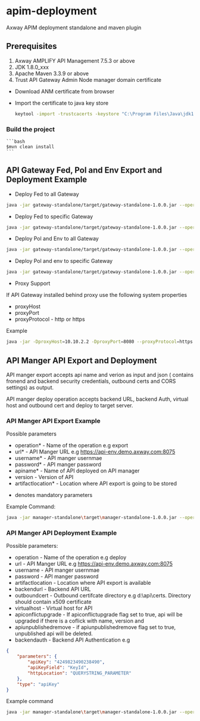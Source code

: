 # apim-deployment
Axway APIM deployment standalone and maven plugin

## Prerequisites

1. Axway AMPLIFY API Management 7.5.3 or above
2. JDK 1.8.0_xxx
3. Apache Maven 3.3.9 or above 
4. Trust API Gateway Admin Node manager domain certificate

- Download ANM certificate from browser
- Import the certificate to java key store
	
	
	```bash
	keytool -import -trustcacerts -keystore "C:\Program Files\Java\jdk1.8.0_111\jre\lib\security\cacerts" -storepass changeit -alias domain -file c:\Users\rnatarajan\Desktop\domain.cer -noprompt
	```	

### Build the project 

	```bash
	$mvn clean install
	```

## API Gateway Fed, Pol and Env Export and Deployment Example

- Deploy Fed to all Gateway

```bash
java -jar gateway-standalone/target/gateway-standalone-1.0.0.jar --operation=deploy --gatewayURL=https://localhost:8090 --username=admin --password=changeme --group=finance --fedFile=D:\\api\\finance.fed --type=fed
```

- Deploy Fed to specific Gateway

```bash
java -jar gateway-standalone/target/gateway-standalone-1.0.0.jar --operation=deploy --gatewayURL=https://localhost:8090 --username=admin --password=changeme --group=finance --instance=server1 --fedFile=D:\\api\\finance.fed --type=fed
```

- Deploy Pol and Env to all Gateway

```bash
java -jar gateway-standalone/target/gateway-standalone-1.0.0.jar --operation=deploy --gatewayURL=https://localhost:8090 --username=admin --password=changeme --group=finance --polFile=D:\\api\\finance.pol --envFile=D:\\api\\finance.env --type=polenv
```


- Deploy Pol and env to specific Gateway

```bash
java -jar gateway-standalone/target/gateway-standalone-1.0.0.jar --operation=deploy --gatewayURL=https://localhost:8090 --username=admin --password=changeme --group=finance --instance=server1 --polFile=D:\\api\\finance.pol --envFile=D:\\api\\finance.env --type=polenv
```

- Proxy Support 

If API Gateway installed behind proxy use the following system properties

- proxyHost
- proxyPort
- proxyProtocol - http or https

Example

```bash
java -jar -DproxyHost=10.10.2.2 -DproxyPort=8080 --proxyProtocol=https gateway-standalone/target/gateway-standalone-1.0.0.jar -o=deploy -s=https://localhost:8090 -u=admin -p=changeme -g=finance -n=server1 -f=D:\\api\\finance.fed -t=fed
```

## API Manger API Export and Deployment

API manger export accepts api name and verion as input and json ( contains fronend and backend security credentials, outbound certs and CORS settings) as output. 

API manger deploy operation accepts backend URL, backend Auth, virtual host and outbound cert and deploy to target server. 

### API Manger API Export Example

Possible parameters

- operation* - Name of the operation e.g export
- url* - API Manger URL e.g https://api-env.demo.axway.com:8075
- username* - API manger usernmae
- password* - API manger password
- apiname*  - Name of API deployed on API manager
- version  - Version of API
- artifactlocation* - Location where API export is going to be stored

* denotes mandatory parameters 

Example Command:

```bash
java -jar manager-standalone\target\manager-standalone-1.0.0.jar --operation=export --url=https://api-env.demo.axway.com:8075 --username=apiadmin --passwrod=changeme --apiname=petstore --version=1.0.0 --artifactlocation=d:\api\petstore.json
```

### API Manger API Deployment Example

Possible parameters: 

- operation - Name of the operation e.g deploy 
- url - API Manger URL e.g https://api-env.demo.axway.com:8075
- username - API manger usernmae
- password - API manger password
- artifactlocation - Location where API export is available
- backendurl - Backend API URL
- outboundcert - Outbound certifcate directory e.g d:\api\certs. Directory should contain x509 certificate
- virtualhost - Virtual host for API
- apiconflictupgrade - If apiconflictupgrade flag set to true, api will be upgraded if there is a coflick with name, version and 
- apiunpublishedremove - if apiunpublishedremove flag set to true, unpublished api will be deleted. 
- backendauth - Backend API Authentication e.g
```json
{
	"parameters": {
		"apiKey": "4249823490238490",
		"apiKeyField": "KeyId",
		"httpLocation": "QUERYSTRING_PARAMETER"
	},
	"type": "apiKey"
}
```

Example command
```bash
java -jar manager-standalone\target\manager-standalone-1.0.0.jar --operation=deploy --url=https://api-env.demo.axway.com:8075 --username=apiadmin --passwrod=changeme --apiname=petstore --version=1.0.0 --artifactlocation=d:\api\petstore.json --backendurl=https://prod.demo.axway.com --outboundcert=d:\api\certs --virtualhost=api.demo.axway.com --apiconflictupgrade=false --backendauth={"parameters": {"apiKey": "4249823490238490","apiKeyField": "KeyId","httpLocation": "QUERYSTRING_PARAMETER"},"type": "apiKey"}
```

